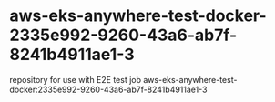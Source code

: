 # aws-eks-anywhere-test-docker-2335e992-9260-43a6-ab7f-8241b4911ae1-3
repository for use with E2E test job aws-eks-anywhere-test-docker:2335e992-9260-43a6-ab7f-8241b4911ae1-3
